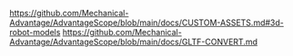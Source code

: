https://github.com/Mechanical-Advantage/AdvantageScope/blob/main/docs/CUSTOM-ASSETS.md#3d-robot-models
https://github.com/Mechanical-Advantage/AdvantageScope/blob/main/docs/GLTF-CONVERT.md